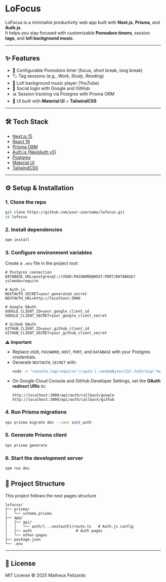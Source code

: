 # LoFocus

LoFocus is a minimalist productivity web app built with **Next.js**, **Prisma**, and **Auth.js**.  
It helps you stay focused with customizable **Pomodoro timers**, session **tags**, and **lofi background music**.

---

## ✨ Features

- 🔔 Configurable Pomodoro timer (focus, short break, long break)
- 🏷️ Tag sessions (e.g., _Work_, _Study_, _Reading_)
- 🎵 Lofi background music player (YouTube)
- 🔐 Social login with Google and GitHub
- 📊 Session tracking via Postgres with Prisma ORM
- 🎨 UI built with **Material UI** + **TailwindCSS**

---

## 🛠️ Tech Stack

- [Next.js 15](https://nextjs.org/)
- [React 19](https://react.dev/)
- [Prisma ORM](https://www.prisma.io/)
- [Auth.js (NextAuth v5)](https://authjs.dev/)
- [Postgres](https://www.postgresql.org/)
- [Material UI](https://mui.com/)
- [TailwindCSS](https://tailwindcss.com/)

---

## ⚙️ Setup & Installation

### 1. Clone the repo

```bash
git clone https://github.com/your-username/lofocus.git
cd lofocus
```

### 2. Install dependencies

```bash
npm install
```

### 3. Configure environment variables

Create a `.env` file in the project root:

```env
# Postgres connection
DATABASE_URL=postgresql://USER:PASSWORD@HOST:PORT/DATABASE?sslmode=require

# Auth.js
NEXTAUTH_SECRET=your_generated_secret
NEXTAUTH_URL=http://localhost:3000

# Google OAuth
GOOGLE_CLIENT_ID=your_google_client_id
GOOGLE_CLIENT_SECRET=your_google_client_secret

# GitHub OAuth
GITHUB_CLIENT_ID=your_github_client_id
GITHUB_CLIENT_SECRET=your_github_client_secret
```

⚠️ **Important**

- Replace `USER`, `PASSWORD`, `HOST`, `PORT`, and `DATABASE` with your Postgres credentials.
- Generate `NEXTAUTH_SECRET` with:
  ```bash
  node -e "console.log(require('crypto').randomBytes(32).toString('hex'))"
  ```
- On Google Cloud Console and GitHub Developer Settings, set the **OAuth redirect URIs** to:
  ```
  http://localhost:3000/api/auth/callback/google
  http://localhost:3000/api/auth/callback/github
  ```

### 4. Run Prisma migrations

```bash
npx prisma migrate dev --name init_auth
```

### 5. Generate Prisma client

```bash
npx prisma generate
```

### 6. Start the development server

```bash
npm run dev
```

## 📂 Project Structure

This project follows the next pages structure

```
lofocus/
├── prisma/
│   └── schema.prisma
├── app/
│   ├── api/
│   │   └── auth/[...nextauth]/route.ts   # Auth.js config
│   ├── auth                    # Auth pages
│   └── other-pages
├── package.json
└── .env
```

---

## 📜 License

MIT License © 2025 Matheus Felizardo

